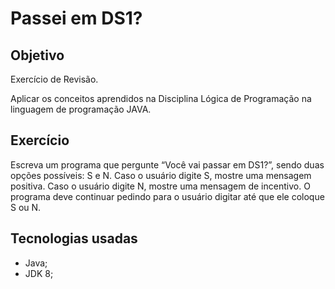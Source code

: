 # Passei em DS1?

## Objetivo

Exercício de Revisão.

Aplicar os conceitos aprendidos na Disciplina Lógica de Programação na linguagem de programação JAVA.

## Exercício

Escreva um programa que pergunte “Você vai passar em DS1?”, sendo duas opções possíveis: S e N. Caso o usuário digite S, mostre uma mensagem positiva. Caso o usuário digite N, mostre uma mensagem de incentivo. O programa deve continuar pedindo para o usuário digitar até que ele coloque S ou N.

## Tecnologias usadas

*   Java; 
*   JDK 8; 
